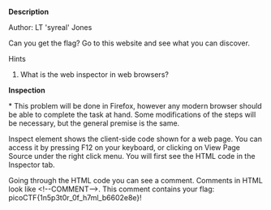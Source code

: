 **Description**

Author: LT 'syreal' Jones

Can you get the flag? Go to this website and see what you can discover.

Hints
1) What is the web inspector in web browsers?

**Inspection**

\* This problem will be done in Firefox, however any modern browser should be able to complete the task at hand. Some modifications of the steps will be necessary, but the general premise is the same.

Inspect element shows the client-side code shown for a web page. You can access it by pressing F12 on your keyboard, or clicking on View Page Source under the right click menu. You will first see the HTML code in the Inspector tab.

Going through the HTML code you can see a comment. Comments in HTML look like \<!--COMMENT-->. This comment contains your flag: picoCTF{1n5p3t0r_0f_h7ml_b6602e8e}!
